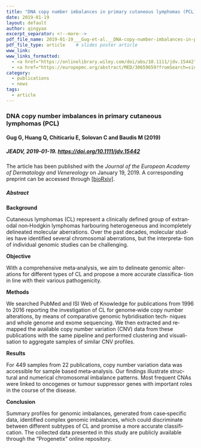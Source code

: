 ```yaml
---
title: "DNA copy number imbalances in primary cutaneous lymphomas (PCL)"
date: 2019-01-19
layout: default
author: qingyao
excerpt_separator: <!--more-->
pdf_file_name: 2019-01-19___Gug-et-al.__DNA-copy-number-imbalances-in-primary-cutaneous-lymphomas,-PCL__JEADV.pdf
pdf_file_type: article    # slides poster article
www_link:
www_links_formatted:
  - <a href="https://onlinelibrary.wiley.com/doi/abs/10.1111/jdv.15442" target="_blank">[JEADV article page]</a>
  - <a href="https://europepmc.org/abstract/MED/30659659?fromSearch=singleResult&fromQuery=30659659">[Europe PMC]</a>
category:
  - publications
  - news
tags:
  - article
---
```


### DNA copy number imbalances in primary cutaneous lymphomas (PCL)
#### Gug G, Huang Q, Chiticariu E, Solovan C and Baudis M  (2019)
##### JEADV, 2019-01-19. https://doi.org/10.1111/jdv.15442

<!--more-->

The article has been published with the _Journal of the European Academy of Dermatology and Venereology_ on January 19, 2019. A corresponding preprint can be accessed through <a href="https://www.biorxiv.org/content/early/2018/09/14/417766" target="_blank">[bioRxiv]</a>.
##### Abstract

**Background**

Cutaneous lymphomas (CL) represent a clinically defined group of extran‐ odal non‐Hodgkin lymphomas harbouring heterogeneous and incompletely delineated molecular aberrations. Over the past decades, molecular stud‐ ies have identified several chromosomal aberrations, but the interpreta‐ tion of individual genomic studies can be challenging.

**Objective**

With a comprehensive meta‐analysis, we aim to delineate genomic alter‐ ations for different types of CL and propose a more accurate classifica‐ tion in line with their various pathogenicity.

**Methods**

We searched PubMed and ISI Web of Knowledge for publications from 1996 to 2016 reporting the investigation of CL for genome‐wide copy number alterations, by means of comparative genomic hybridisation tech‐ niques and whole genome and exome sequencing. We then extracted and re‐mapped the available copy number variation (CNV) data from these publications with the same pipeline and performed clustering and visuali‐ sation to aggregate samples of similar CNV profiles.

**Results**

For 449 samples from 22 publications, copy number variation data was accessible for sample based meta‐analysis. Our findings illustrate struc‐ tural and numerical chromosomal imbalance patterns. Most frequent CNAs were linked to oncogenes or tumour suppressor genes with important roles in the course of the disease.

**Conclusion**

Summary profiles for genomic imbalances, generated from case‐specific data, identified complex genomic imbalances, which could discriminate between different subtypes of CL and promise a more accurate classifi‐ cation. The collected data presented in this study are publicly available through the “Progenetix” online repository.